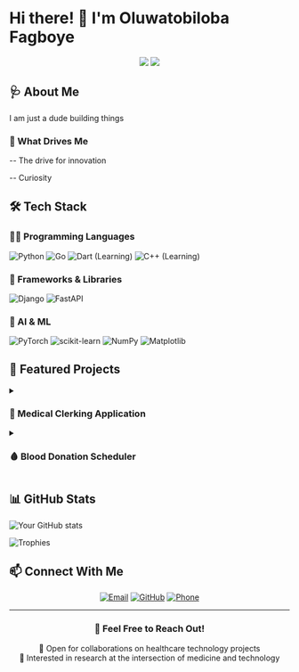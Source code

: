 <!--
**Fagboye/Fagboye** is a ✨ _special_ ✨ repository because its `README.md` (this file) appears on your GitHub profile.

Here are some ideas to get you started:

- 🔭 I’m currently working on ...
- 🌱 I’m currently learning ...
- 👯 I’m looking to collaborate on ...
- 🤔 I’m looking for help with ...
- 💬 Ask me about ...
- 📫 How to reach me: ...
- 😄 Pronouns: ...
- ⚡ Fun fact: ...
-->
# Hi there! 👋 I'm Oluwatobiloba Fagboye

<div align="center">
  <img src="https://img.shields.io/badge/Medical_Student-red?style=for-the-badge"/>
  <img src="https://img.shields.io/badge/Software_Engineer-Python-blue?style=for-the-badge&logo=python&logoColor=white"/>
</div>

## 🩺 About Me

I am just a dude building things

### 🌟 What Drives Me

-- The drive for innovation 

-- Curiosity 


## 🛠️ Tech Stack

### 👨‍💻 Programming Languages
![Python](https://img.shields.io/badge/Python-3776AB?style=for-the-badge&logo=python&logoColor=white)
![Go](https://img.shields.io/badge/Go-00ADD8?style=for-the-badge&logo=go&logoColor=white)
![Dart](https://img.shields.io/badge/Dart-0175C2?style=for-the-badge&logo=dart&logoColor=white) (Learning)
![C++](https://img.shields.io/badge/C++-00599C?style=for-the-badge&logo=cplusplus&logoColor=white) (Learning)

### 🚀 Frameworks & Libraries
![Django](https://img.shields.io/badge/Django-092E20?style=for-the-badge&logo=django&logoColor=white)
![FastAPI](https://img.shields.io/badge/FastAPI-009688?style=for-the-badge&logo=fastapi&logoColor=white)


### 🤖 AI & ML
![PyTorch](https://img.shields.io/badge/PyTorch-EE4C2C?style=for-the-badge&logo=pytorch&logoColor=white)
![scikit-learn](https://img.shields.io/badge/scikit--learn-F7931E?style=for-the-badge&logo=scikit-learn&logoColor=white)
![NumPy](https://img.shields.io/badge/Numpy-777BB4?style=for-the-badge&logo=numpy&logoColor=white)
![Matplotlib](https://img.shields.io/badge/Matplotlib-239120?style=for-the-badge&logo=plotly&logoColor=white)


## 🏥 Featured Projects
<details>
<summary><h3>🏥 Medical Clerking Application</h3></summary>

<p align="left">
    <img src="https://img.shields.io/badge/Django-092E20?style=for-the-badge&logo=django&logoColor=white" alt="Django"/>
    <img src="https://img.shields.io/badge/PostgreSQL-316192?style=for-the-badge&logo=postgresql&logoColor=white" alt="PostgreSQL"/>
    <img src="https://img.shields.io/badge/Swagger-85EA2D?style=for-the-badge&logo=swagger&logoColor=black" alt="Swagger"/>
    <img src="https://img.shields.io/badge/JWT-000000?style=for-the-badge&logo=JSON%20web%20tokens&logoColor=white" alt="JWT"/>
</p>

A digital platform enabling medical students to document and manage patient clerkings efficiently.

**Key Features:**
- 🔐 Secure JWT authentication system
- 📊 PostgreSQL database for robust data management
- 🔄 RESTful APIs with Swagger documentation
- 📱 Mobile integration support
- 🏫 School-based sharing functionality
- 🎙️ Speech-to-text capability for clinical documentation

**Tech Stack:** Django Rest Framework, PostgreSQL, JWT Authentication, Swagger
</details>

<details>
<summary><h3>🩸 Blood Donation Scheduler</h3></summary>

<p align="left">
    <img src="https://img.shields.io/badge/Flask-000000?style=for-the-badge&logo=flask&logoColor=white" alt="Flask"/>
    <img src="https://img.shields.io/badge/SQLite-07405E?style=for-the-badge&logo=sqlite&logoColor=white" alt="SQLite"/>
    <img src="https://img.shields.io/badge/JWT-000000?style=for-the-badge&logo=JSON%20web%20tokens&logoColor=white" alt="JWT"/>
</p>

A Flask-based web application for managing blood donation records and scheduling at Bowen University.

**Key Features:**
- 👤 User authentication system
- 📅 Automated appointment scheduling
- 📱 APIs for donation history management
- 👥 User profile management
- 📊 Donation tracking system

**Tech Stack:** Flask, SQLite, JWT Authentication
</details>

## 📊 GitHub Stats

<!-- GitHub Stats Cards -->
![Your GitHub stats](https://github-readme-stats.vercel.app/api?username=Fagboye&show_icons=true&theme=radical)

<!-- Trophies -->
![Trophies](https://github-profile-trophy.vercel.app/?username=Fagboye&theme=radical&no-frame=false&no-bg=true&margin-w=4)


## 📫 Connect With Me

<div align="center">
  
[![Email](https://img.shields.io/badge/Email-fagboyetobiloba@gmail.com-EA4335?style=for-the-badge&logo=gmail&logoColor=white)](mailto:fagboyetobiloba@gmail.com)
[![GitHub](https://img.shields.io/badge/GitHub-Fagboye-181717?style=for-the-badge&logo=github&logoColor=white)](https://github.com/Fagboye)
[![Phone](https://img.shields.io/badge/Phone-+234_915_788_4251-00897B?style=for-the-badge&logo=whatsapp&logoColor=white)](https://wa.me/+2349157884251)

</div>

---

<div align="center">
  
### 💬 Feel Free to Reach Out!
  
🌟 Open for collaborations on healthcare technology projects  
🏥 Interested in research at the intersection of medicine and technology

</div>
